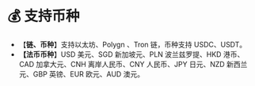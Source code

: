 # 💰 支持币种

* 【**链、币种**】支持以太坊、Polygn 、Tron 链，币种支持 USDC、USDT。
* **【法币币种**】USD 美元、SGD 新加坡元、PLN 波兰兹罗提、HKD 港币、CAD 加拿大元、CNH 离岸人民币、CNY 人民币、JPY 日元、NZD 新西兰元、GBP 英镑、EUR 欧元、AUD 澳元。
